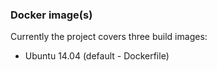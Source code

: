 ### Docker image(s)

Currently the project covers three build images:
* Ubuntu 14.04 (default - Dockerfile)
